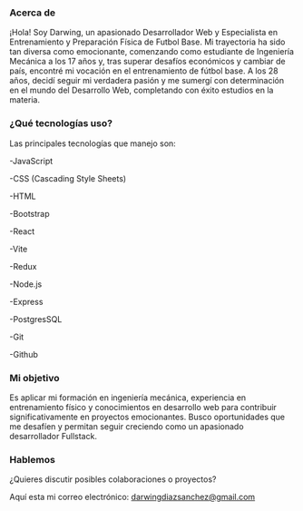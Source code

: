 ### Acerca de

¡Hola! Soy Darwing, un apasionado Desarrollador Web y Especialista en Entrenamiento y Preparación Física de Futbol Base. Mi trayectoria ha sido tan diversa como emocionante, comenzando como estudiante de Ingeniería Mecánica a los 17 años y, tras superar desafíos económicos y cambiar de país, encontré mi vocación en el entrenamiento de fútbol base. A los 28 años, decidí seguir mi verdadera pasión y me sumergí con determinación en el mundo del Desarrollo Web, completando con éxito estudios en la materia.

### ¿Qué tecnologías uso?

Las principales tecnologías que manejo son:

-JavaScript

-CSS (Cascading Style Sheets)

-HTML

-Bootstrap

-React

-Vite

-Redux

-Node.js

-Express

-PostgresSQL

-Git

-Github


### Mi objetivo

Es aplicar mi formación en ingeniería mecánica, experiencia en entrenamiento físico y conocimientos en desarrollo web para contribuir significativamente en proyectos emocionantes. Busco oportunidades que me desafíen y permitan seguir creciendo como un apasionado desarrollador Fullstack.

### Hablemos

¿Quieres discutir posibles colaboraciones o proyectos? 

Aquí esta mi correo electrónico: darwingdiazsanchez@gmail.com
